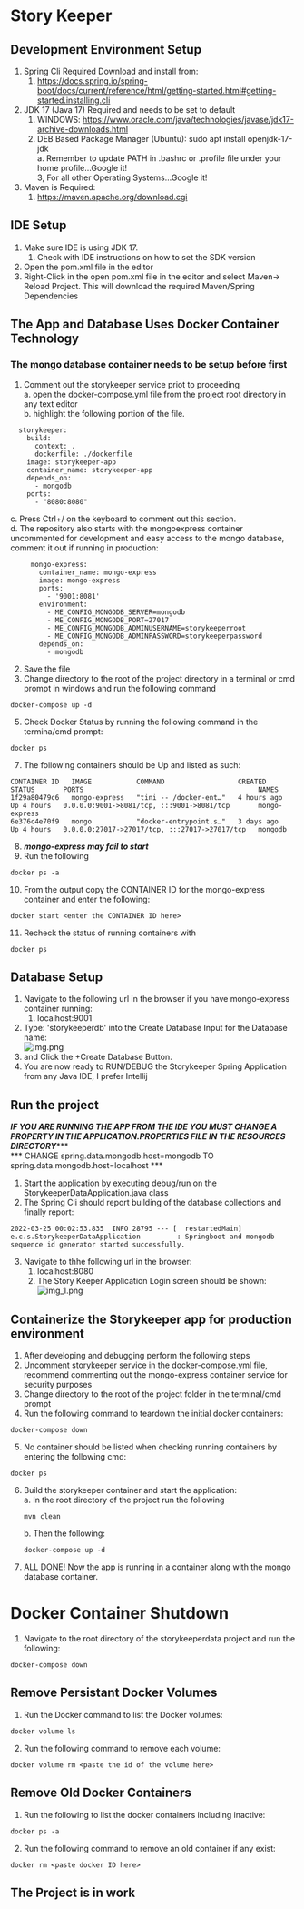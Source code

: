# Story Keeper

## Development Environment Setup

1. Spring Cli Required Download and install from:<br>
   1. <https://docs.spring.io/spring-boot/docs/current/reference/html/getting-started.html#getting-started.installing.cli><br>
2. JDK 17 (Java 17) Required and needs to be set to default<br>
   1. WINDOWS: <https://www.oracle.com/java/technologies/javase/jdk17-archive-downloads.html><br>
   2. DEB Based Package Manager (Ubuntu): sudo apt install openjdk-17-jdk<br>
       a. Remember to update PATH in .bashrc or .profile file under your home profile...Google it!<br>
   3, For all other Operating Systems...Google it!<br>
3. Maven is Required:<br>
   1. <https://maven.apache.org/download.cgi><br>

## IDE Setup

1. Make sure IDE is using JDK 17.<br>
   1. Check with IDE instructions on how to set the SDK version<br>
2. Open the pom.xml file in the editor<br>
3. Right-Click in the open pom.xml file in the editor and select Maven-> Reload Project. This will download the required Maven/Spring Dependencies<br>

## The App and Database Uses Docker Container Technology

### The mongo database container needs to be setup before first

1. Comment out the storykeeper service priot to proceeding<br>
    a. open the docker-compose.yml file from the project root directory in any text editor<br>
    b. highlight the following portion of the file.<br>

```
  storykeeper:
    build:
      context: .
      dockerfile: ./dockerfile
    image: storykeeper-app
    container_name: storykeeper-app
    depends_on:
      - mongodb
    ports:
      - "8080:8080"
```

   c. Press Ctrl+/ on the keyboard to comment out this section.<br>
   d. The repository also starts with the mongoexpress container uncommented for development and easy access to the mongo database, comment it out if running in production:<br>

```
     mongo-express:
       container_name: mongo-express
       image: mongo-express
       ports:
         - '9001:8081'
       environment:
         - ME_CONFIG_MONGODB_SERVER=mongodb
         - ME_CONFIG_MONGODB_PORT=27017
         - ME_CONFIG_MONGODB_ADMINUSERNAME=storykeeperroot
         - ME_CONFIG_MONGODB_ADMINPASSWORD=storykeeperpassword
       depends_on:
         - mongodb
```

2. Save the file<br>
4. Change directory to the root of the project directory in a terminal or cmd prompt in windows and run the following command<br>

```
docker-compose up -d
```

5. Check Docker Status by running the following command in the termina/cmd prompt:<br>

```aidl
docker ps
```

7. The following containers should be Up and listed as such:<br>

```
CONTAINER ID   IMAGE           COMMAND                  CREATED       STATUS       PORTS                                           NAMES
1f29a80479c6   mongo-express   "tini -- /docker-ent…"   4 hours ago   Up 4 hours   0.0.0.0:9001->8081/tcp, :::9001->8081/tcp       mongo-express
6e376c4e70f9   mongo           "docker-entrypoint.s…"   3 days ago    Up 4 hours   0.0.0.0:27017->27017/tcp, :::27017->27017/tcp   mongodb
```

8. ***mongo-express may fail to start***<br>
9. Run the following<br>

```
docker ps -a
```

10. From the output copy the CONTAINER ID for the mongo-express container and enter the following:<br>

```
docker start <enter the CONTAINER ID here>
```

11. Recheck the status of running containers with<br>

```
docker ps
```

## Database Setup

1. Navigate to the following url in the browser if you have mongo-express container running:<br>
   1. localhost:9001<br>
2. Type: 'storykeeperdb' into the Create Database Input for the Database name:<br>
![img.png](img.png)
3. and Click the +Create Database Button.<br>
4. You are now ready to RUN/DEBUG the Storykeeper Spring Application from any Java IDE, I prefer Intellij<br>

## Run the project
***IF YOU ARE RUNNING THE APP FROM THE IDE YOU MUST CHANGE A PROPERTY IN THE APPLICATION.PROPERTIES FILE IN THE RESOURCES DIRECTORY******<br>
*** CHANGE spring.data.mongodb.host=mongodb TO spring.data.mongodb.host=localhost ***<br>

1. Start the application by executing debug/run on the StorykeeperDataApplication.java class<br>
2. The Spring Cli should report building of the database collections and finally report:<br>

```aidl
2022-03-25 00:02:53.835  INFO 28795 --- [  restartedMain] e.c.s.StorykeeperDataApplication         : Springboot and mongodb sequence id generator started successfully.
```

3. Navigate to thhe following url in the browser:<br>
   1. localhost:8080<br>
   2. The Story Keeper Application Login screen should be shown:<br>
![img_1.png](img_1.png)

## Containerize the Storykeeper app for production environment<br>

1. After developing and debugging perform the following steps<br>
2. Uncomment storykeeper service in the docker-compose.yml file, recommend commenting out the mongo-express container service for security purposes<br>
3. Change directory to the root of the project folder in the terminal/cmd prompt<br>
4. Run the following command to teardown the initial docker containers:<br>

```
docker-compose down
```

5. No container should be listed when checking running containers by entering the following cmd:<br>

```
docker ps
```

6. Build the storykeeper container and start the application:<br>
   a. In the root directory of the project run the following<br>

   ```
   mvn clean
   ```

   b. Then the following:<br>

   ```
   docker-compose up -d
   ```

7. ALL DONE! Now the app is running in a container along with the mongo database container.<br>

# Docker Container Shutdown

1. Navigate to the root directory of the storykeeperdata project and run the following:<br>

```aidl
docker-compose down
```

## Remove Persistant Docker Volumes

1. Run the Docker command to list the Docker volumes:<br>

```aidl
docker volume ls
```

2. Run the following command to remove each volume:<br>

```aidl
docker volume rm <paste the id of the volume here>
```

## Remove Old Docker Containers

1. Run the following to list the docker containers including inactive:<br>

```aidl
docker ps -a
```

2. Run the following command to remove an old container if any exist:<br>

```aidl
docker rm <paste docker ID here>
```

## The Project is in work

